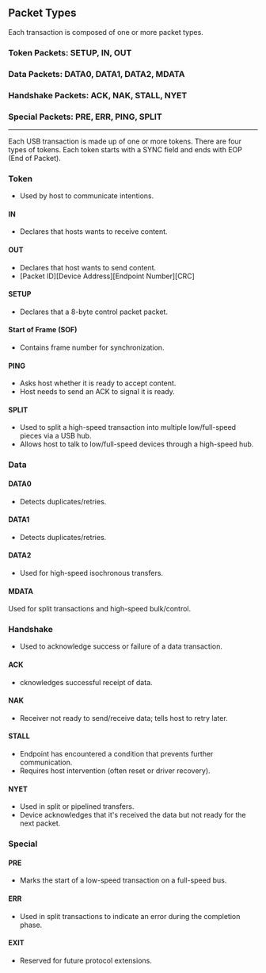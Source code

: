## Packet Types
Each transaction is composed of one or more packet types.
### Token Packets: SETUP, IN, OUT
### Data Packets: DATA0, DATA1, DATA2, MDATA
### Handshake Packets: ACK, NAK, STALL, NYET
### Special Packets: PRE, ERR, PING, SPLIT


---------------------------------------------------------------------------------------


Each USB transaction is made up of one or more tokens.
There are four types of tokens. 
Each token starts with a SYNC field and ends with EOP (End of Packet). 
### Token
- Used by host to communicate intentions. 
#### IN
- Declares that hosts wants to receive content.
#### OUT
- Declares that host wants to send content.
- \[Packet ID\]\[Device Address\]\[Endpoint Number\]\[CRC\]
#### SETUP
- Declares that a 8-byte control packet packet.
#### Start of Frame (SOF)
- Contains frame number for synchronization. 
#### PING
- Asks host whether it is ready to accept content.
- Host needs to send an ACK to signal it is ready.
#### SPLIT
- Used to split a high-speed transaction into multiple low/full-speed pieces via a USB hub.
- Allows host to talk to low/full-speed devices through a high-speed hub.
### Data
#### DATA0
- Detects duplicates/retries.
#### DATA1
- Detects duplicates/retries.
#### DATA2
- Used for high-speed isochronous transfers.
#### MDATA
Used for split transactions and high-speed bulk/control.
### Handshake
- Used to acknowledge success or failure of a data transaction.
#### ACK
- cknowledges successful receipt of data.
#### NAK
- Receiver not ready to send/receive data; tells host to retry later.
#### STALL
- Endpoint has encountered a condition that prevents further communication.
- Requires host intervention (often reset or driver recovery).
#### NYET
- Used in split or pipelined transfers.
- Device acknowledges that it's received the data but not ready for the next packet.
### Special
#### PRE
- Marks the start of a low-speed transaction on a full-speed bus.
#### ERR
- Used in split transactions to indicate an error during the completion phase.
#### EXIT
- Reserved for future protocol extensions.




